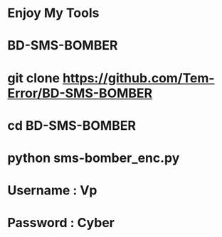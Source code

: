 # Enjoy My Tools
# BD-SMS-BOMBER

# git clone https://github.com/Tem-Error/BD-SMS-BOMBER


# cd BD-SMS-BOMBER


# python sms-bomber_enc.py


# Username : Vp

# Password : Cyber
